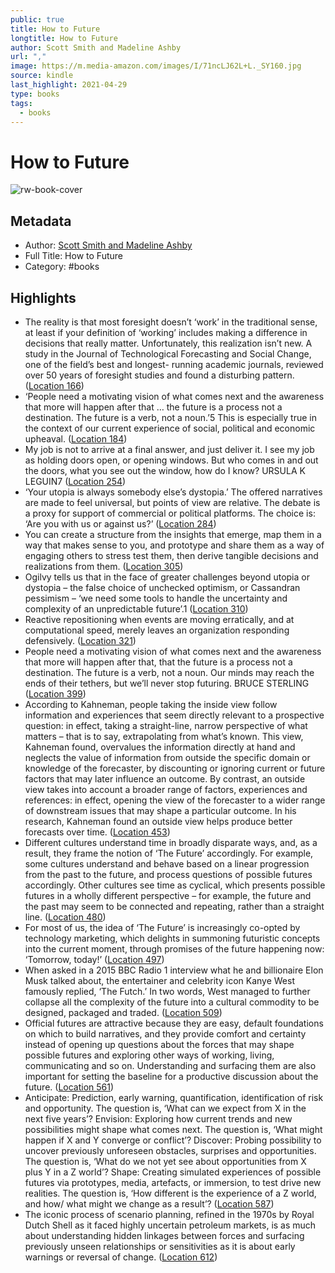 ```yaml
---
public: true
title: How to Future
longtitle: How to Future
author: Scott Smith and Madeline Ashby
url: ","
image: https://m.media-amazon.com/images/I/71ncLJ62L+L._SY160.jpg
source: kindle
last_highlight: 2021-04-29
type: books
tags:
  - books
---
```

# How to Future

![rw-book-cover](https://m.media-amazon.com/images/I/71ncLJ62L+L._SY160.jpg)

## Metadata
- Author: [Scott Smith and Madeline Ashby](Scott%20Smith%20and%20Madeline%20Ashby.md)
- Full Title: How to Future
- Category: #books

## Highlights
- The reality is that most foresight doesn’t ‘work’ in the traditional sense, at least if your definition of ‘working’ includes making a difference in decisions that really matter. Unfortunately, this realization isn’t new. A study in the Journal of Technological Forecasting and Social Change, one of the field’s best and longest- running academic journals, reviewed over 50 years of foresight studies and found a disturbing pattern. ([Location 166](https://readwise.io/to_kindle?action=open&asin=B08HJCXL4W&location=166))
- ‘People need a motivating vision of what comes next and the awareness that more will happen after that … the future is a process not a destination. The future is a verb, not a noun.’5 This is especially true in the context of our current experience of social, political and economic upheaval. ([Location 184](https://readwise.io/to_kindle?action=open&asin=B08HJCXL4W&location=184))
- My job is not to arrive at a final answer, and just deliver it. I see my job as holding doors open, or opening windows. But who comes in and out the doors, what you see out the window, how do I know? URSULA K LEGUIN7 ([Location 254](https://readwise.io/to_kindle?action=open&asin=B08HJCXL4W&location=254))
- ‘Your utopia is always somebody else’s dystopia.’ The offered narratives are made to feel universal, but points of view are relative. The debate is a proxy for support of commercial or political platforms. The choice is: ‘Are you with us or against us?’ ([Location 284](https://readwise.io/to_kindle?action=open&asin=B08HJCXL4W&location=284))
- You can create a structure from the insights that emerge, map them in a way that makes sense to you, and prototype and share them as a way of engaging others to stress test them, then derive tangible decisions and realizations from them. ([Location 305](https://readwise.io/to_kindle?action=open&asin=B08HJCXL4W&location=305))
- Ogilvy tells us that in the face of greater challenges beyond utopia or dystopia – the false choice of unchecked optimism, or Cassandran pessimism – ‘we need some tools to handle the uncertainty and complexity of an unpredictable future’.1 ([Location 310](https://readwise.io/to_kindle?action=open&asin=B08HJCXL4W&location=310))
- Reactive repositioning when events are moving erratically, and at computational speed, merely leaves an organization responding defensively. ([Location 321](https://readwise.io/to_kindle?action=open&asin=B08HJCXL4W&location=321))
- People need a motivating vision of what comes next and the awareness that more will happen after that, that the future is a process not a destination. The future is a verb, not a noun. Our minds may reach the ends of their tethers, but we’ll never stop futuring. BRUCE STERLING ([Location 399](https://readwise.io/to_kindle?action=open&asin=B08HJCXL4W&location=399))
- According to Kahneman, people taking the inside view follow information and experiences that seem directly relevant to a prospective question: in effect, taking a straight-line, narrow perspective of what matters – that is to say, extrapolating from what’s known. This view, Kahneman found, overvalues the information directly at hand and neglects the value of information from outside the specific domain or knowledge of the forecaster, by discounting or ignoring current or future factors that may later influence an outcome. By contrast, an outside view takes into account a broader range of factors, experiences and references: in effect, opening the view of the forecaster to a wider range of downstream issues that may shape a particular outcome. In his research, Kahneman found an outside view helps produce better forecasts over time. ([Location 453](https://readwise.io/to_kindle?action=open&asin=B08HJCXL4W&location=453))
- Different cultures understand time in broadly disparate ways, and, as a result, they frame the notion of ‘The Future’ accordingly. For example, some cultures understand and behave based on a linear progression from the past to the future, and process questions of possible futures accordingly. Other cultures see time as cyclical, which presents possible futures in a wholly different perspective – for example, the future and the past may seem to be connected and repeating, rather than a straight line. ([Location 480](https://readwise.io/to_kindle?action=open&asin=B08HJCXL4W&location=480))
- For most of us, the idea of ‘The Future’ is increasingly co-opted by technology marketing, which delights in summoning futuristic concepts into the current moment, through promises of the future happening now: ‘Tomorrow, today!’ ([Location 497](https://readwise.io/to_kindle?action=open&asin=B08HJCXL4W&location=497))
- When asked in a 2015 BBC Radio 1 interview what he and billionaire Elon Musk talked about, the entertainer and celebrity icon Kanye West famously replied, ‘The Futch.’ In two words, West managed to further collapse all the complexity of the future into a cultural commodity to be designed, packaged and traded. ([Location 509](https://readwise.io/to_kindle?action=open&asin=B08HJCXL4W&location=509))
- Official futures are attractive because they are easy, default foundations on which to build narratives, and they provide comfort and certainty instead of opening up questions about the forces that may shape possible futures and exploring other ways of working, living, communicating and so on. Understanding and surfacing them are also important for setting the baseline for a productive discussion about the future. ([Location 561](https://readwise.io/to_kindle?action=open&asin=B08HJCXL4W&location=561))
- Anticipate: Prediction, early warning, quantification, identification of risk and opportunity. The question is, ‘What can we expect from X in the next five years’? Envision: Exploring how current trends and new possibilities might shape what comes next. The question is, ‘What might happen if X and Y converge or conflict’? Discover: Probing possibility to uncover previously unforeseen obstacles, surprises and opportunities. The question is, ‘What do we not yet see about opportunities from X plus Y in a Z world’? Shape: Creating simulated experiences of possible futures via prototypes, media, artefacts, or immersion, to test drive new realities. The question is, ‘How different is the experience of a Z world, and how/ what might we change as a result’? ([Location 587](https://readwise.io/to_kindle?action=open&asin=B08HJCXL4W&location=587))
- The iconic process of scenario planning, refined in the 1970s by Royal Dutch Shell as it faced highly uncertain petroleum markets, is as much about understanding hidden linkages between forces and surfacing previously unseen relationships or sensitivities as it is about early warnings or reversal of change. ([Location 612](https://readwise.io/to_kindle?action=open&asin=B08HJCXL4W&location=612))
